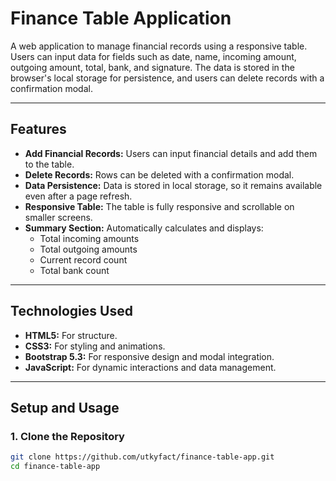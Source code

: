 # Finance Table Application

A web application to manage financial records using a responsive table. Users can input data for fields such as date, name, incoming amount, outgoing amount, total, bank, and signature. The data is stored in the browser's local storage for persistence, and users can delete records with a confirmation modal.

---

## Features

- **Add Financial Records:** Users can input financial details and add them to the table.
- **Delete Records:** Rows can be deleted with a confirmation modal.
- **Data Persistence:** Data is stored in local storage, so it remains available even after a page refresh.
- **Responsive Table:** The table is fully responsive and scrollable on smaller screens.
- **Summary Section:** Automatically calculates and displays:
  - Total incoming amounts
  - Total outgoing amounts
  - Current record count
  - Total bank count

---

## Technologies Used

- **HTML5:** For structure.
- **CSS3:** For styling and animations.
- **Bootstrap 5.3:** For responsive design and modal integration.
- **JavaScript:** For dynamic interactions and data management.

---

## Setup and Usage

### 1. Clone the Repository
```bash
git clone https://github.com/utkyfact/finance-table-app.git
cd finance-table-app
